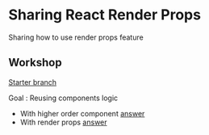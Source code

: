 # Sharing React Render Props #

Sharing how to use render props feature

## Workshop ##

[Starter branch](https://github.com/aofleejay/sharing-react-render-props/tree/base)

Goal : Reusing components logic
- With higher order component [answer](https://github.com/aofleejay/sharing-react-render-props/tree/solutions/using_higher_order_component)
- With render props [answer](https://github.com/aofleejay/sharing-react-render-props/tree/solutions/using_render_props)
